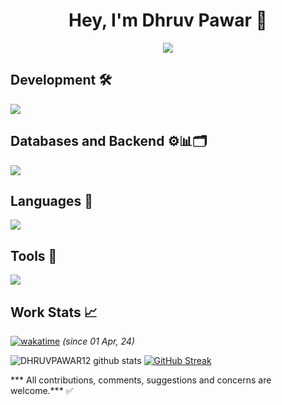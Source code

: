 <h1 style="text-align: center">Hey, I'm Dhruv Pawar &#128591;</h1>


<p align="center">
  <a href="https://github.com/DHRUVPAWAR12"><img src="https://readme-typing-svg.herokuapp.com/?lines=Software%20Developer;Always%20learning%20new%20things;Participating%20to%20build%20a%20community%20better&font=Fira%20Code&center=true&width=580&height=45&color=ff65ce&vCenter=true&size=22">
  </a>
</p>



## Development 🛠️
<p align="left">
  <a href="https://skillicons.dev">
    <img src="https://skillicons.dev/icons?perline=6&i=react,html,js,css,sass" />
  </a>
</p>

## Databases and Backend ⚙️📊🗂️
<p align="left">
  <a href="https://skillicons.dev">
    <img src="https://skillicons.dev/icons?i=mysql,firebase" />
  </a>
</p>

## Languages 🧮
<p align="left">
  <a href="https://skillicons.dev">
    <img src="https://skillicons.dev/icons?perline=6&i=py,java,php,cpp" />
  </a>
</p>

## Tools 🧰
<p align="left">
  <a href="https://skillicons.dev">
    <img src="https://skillicons.dev/icons?i=github,vscode,git&perline=15" />
  </a>
</p>
<!--<details><summary><b>Work Stats 🐱‍👤📈</b></summary><br/>-->

## Work Stats 📈
[![wakatime](https://wakatime.com/badge/user/60086e5f-adb2-4a00-ba01-c193121a8406.svg)](https://wakatime.com/@60086e5f-adb2-4a00-ba01-c193121a8406)
_(since 01 Apr, 24)_



![DHRUVPAWAR12 github stats](https://github-readme-stats.vercel.app/api?username=DHRUVPAWAR12&theme=github_dark&show_icons=true&count_private=true)
[![GitHub Streak](https://github-readme-streak-stats.herokuapp.com?user=DHRUVPAWAR12&theme=github_dark&date_format=M%20j%5B%2C%20Y%5D&count_private=true)](https://git.io/streak-stats)

<!--
![DHRUVPAWAR12 Stats](https://github-profile-summary-cards.vercel.app/api/cards/repos-per-language?username=DHRUVPAWAR12&theme=github_dark)
![DHRUVPAWAR12 Stats](https://github-profile-summary-cards.vercel.app/api/cards/most-commit-language?username=DHRUVPAWAR12&theme=github_dark)
![DHRUVPAWAR12 Summary](https://github-profile-summary-cards.vercel.app/api/cards/profile-details?username=DHRUVPAWAR12&theme=github_dark)
-->
<!--
![](https://metrics.lecoq.io/DHRUVPAWAR12?template=classic&people=1&achievements=1&people.limit=24&people.size=28&people.types=followers%2C%20following&people.identicons=false&people.shuffle=false&achievements.threshold=C&achievements.secrets=true&achievements.display=detailed&achievements.limit=0&config.timezone=Asia%2FYekaterinburg)

## 🏆GitHub Trophies
[![](https://github-profile-trophy.vercel.app/?username=DHRUVPAWAR12&theme=dracula&no-frame=false&no-bg=false&margin-w=4&row=2&column=10)](https://github-profile-trophy.vercel.app/?username=DHRUVPAWAR12&theme=dracula&no-frame=false&no-bg=false&margin-w=4&row=2&column=10)

</details>-->

*** All contributions, comments, suggestions and concerns are welcome.*** ✅
